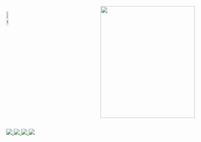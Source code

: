 
<!-- Hi, I'm Jenyffer Prochno, a Data Science student at Uninter! -->

<!-- GitHub Stats -->
<div class="github-stats" style="display: flex; height: 300px;">
  
  <div style="flex: 1; width: 50%;">    
    <p style="width: 50%; height: 50%;">      
      <img src="https://github-readme-stats.vercel.app/api/top-langs/?username=jlprochno&layout=compact&theme=gotham" 
           alt="most_used_languages" 
           style="width: 20%; height: 50%;" />
    </p>
  </div>
  <div style="flex: 1; width: 50%;">
    <picture style="width: 50%; height: 50%;">
      <source
        srcset="https://github-readme-stats.vercel.app/api?username=jlprochno&show_icons=true&theme=gotham"
        media="(prefers-color-scheme: dark)"
      />
      <source
        srcset="https://github-readme-stats.vercel.app/api?username=jlprochno&show_icons=true"
        media="(prefers-color-scheme: light), (prefers-color-scheme: no-preference)"
      />
      <img src="https://github-readme-stats.vercel.app/api?username=jlprochno&show_icons=true" style="width: 100%; height: 100%;" />
    </picture>
  </div>
</div>

<!-- Social Media Links -->
##
<div> 
  <a href="https://www.youtube.com/@jprochno" target="_blank">
    <img src="https://img.shields.io/badge/YouTube-FF0000?style=for-the-badge&logo=youtube&logoColor=white" target="_blank">
  </a>
  <a href="https://www.instagram.com/jlprochno/" target="_blank">
    <img src="https://img.shields.io/badge/-Instagram-%23E4405F?style=for-the-badge&logo=instagram&logoColor=white" target="_blank">
  </a>
  <a href="https://www.twitch.tv/jprochno" target="_blank">
    <img src="https://img.shields.io/badge/Twitch-9146FF?style=for-the-badge&logo=twitch&logoColor=white" target="_blank">
  </a>
  <a href="https://www.linkedin.com/in/jlprochno/" target="_blank">
    <img src="https://img.shields.io/badge/-LinkedIn-%230077B5?style=for-the-badge&logo=linkedin&logoColor=white" target="_blank">
  </a>
</div>
